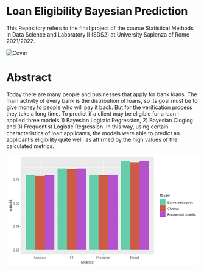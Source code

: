 # Loan Eligibility Bayesian Prediction
This Repository refers to the final project of the course Statistical Methods in Data Science and Laboratory II (SDS2) at University Sapienza of Rome 2021/2022.

![Cover](dataset-cover.png)


# Abstract
Today there are many people and businesses that apply for bank loans. The main activity of
every bank is the distribution of loans, so its goal must be to give money to people who will pay it
back. But for the verification process they take a long time. To predict if a client may be eligible
for a loan I applied three models 1) Bayesian Logistic Regression, 2) Bayesian Cloglog and 3)
Frequentist Logistic Regression. In this way, using certain characteristics of loan applicants, the
models were able to predict an applicant’s eligibility quite well, as affirmed by the high values of
the calculated metrics.

![c](Comparison.png)
